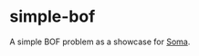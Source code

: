 # simple-bof

A simple BOF problem as a showcase for [Soma](https://github.com/PLUS-POSTECH/soma/).
